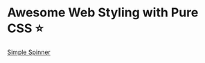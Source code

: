 # Awesome Web Styling with Pure CSS ⭐️

[Simple Spinner](https://github.com/Dev-JeromeBaek/awesome-web-styling/tree/master/simple-spinner)

